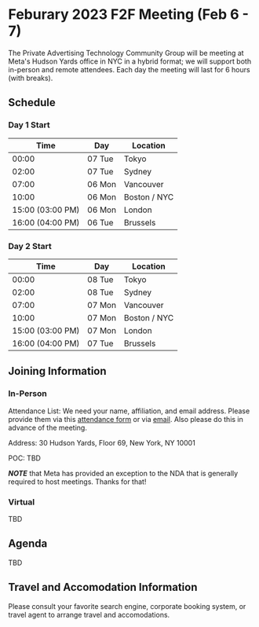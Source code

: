 # Feburary 2023 F2F Meeting (Feb 6 - 7)

The Private Advertising Technology Community Group will be meeting at Meta's
Hudson Yards office in NYC in a hybrid format; we will support both in-person
and remote attendees. Each day the meeting will last for 6 hours (with breaks).

## Schedule

### Day 1 Start

| Time             | Day    | Location      |
| ---------------- | ------ | ------------- |
| 00:00            | 07 Tue | Tokyo         |
| 02:00            | 07 Tue | Sydney        |
| 07:00            | 06 Mon | Vancouver     |
| 10:00            | 06 Mon | Boston / NYC  |
| 15:00 (03:00 PM) | 06 Mon | London        |
| 16:00 (04:00 PM) | 06 Tue | Brussels      |

### Day 2 Start

| Time             | Day    | Location      |
| ---------------- | ------ | ------------- |
| 00:00            | 08 Tue | Tokyo         |
| 02:00            | 08 Tue | Sydney        |
| 07:00            | 07 Mon | Vancouver     |
| 10:00            | 07 Mon | Boston / NYC  |
| 15:00 (03:00 PM) | 07 Mon | London        |
| 16:00 (04:00 PM) | 07 Tue | Brussels      |

## Joining Information

### In-Person

Attendance List: We need your name, affiliation, and email address. Please
provide them via this [attendance form](https://forms.gle/gANo5Duj4oDcrSRG7)
or via [email](mailto:sean@sn3rd.com?subject=[patcg]%20F2F%20Meeting%20Registration%20For%20Feb%202023%20NYC).
Also please do this in advance of the meeting.

Address: 30 Hudson Yards, Floor 69, New York, NY 10001

POC: TBD

***NOTE*** that Meta has provided an exception to the NDA that is generally required to host meetings. Thanks for that!

### Virtual

TBD

## Agenda

TBD

## Travel and Accomodation Information

Please consult your favorite search engine, corporate booking system, or travel agent to arrange travel and accomodations.
